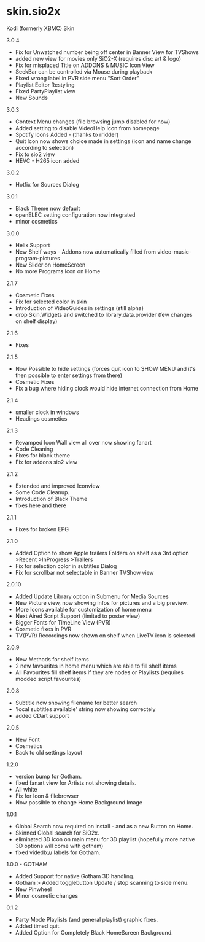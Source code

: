 skin.sio2x
==========

Kodi (formerly XBMC) Skin

3.0.4
* Fix for Unwatched number being off center in Banner View for TVShows
* added new view for movies only SiO2-X (requires disc art & logo)
* Fix for misplaced Title on ADDONS & MUSIC Icon View
* SeekBar can be controlled via Mouse during playback
* Fixed wrong label in PVR side menu "Sort Order"
* Playlist Editor Restyling
* Fixed PartyPlaylist view
* New Sounds

3.0.3
* Context Menu changes (file browsing jump disabled for now)
* Added setting to disable VideoHelp Icon from homepage
* Spotify Icons Added - (thanks to rridder)
* Quit Icon now shows choice made in settings (icon and name change according to selection)
* Fix to sio2 view
* HEVC - H265 icon added

3.0.2
* Hotfix for Sources Dialog

3.0.1
* Black Theme now default
* openELEC setting configuration now integrated
* minor cosmetics

3.0.0
* Helix Support
* New Shelf ways - Addons now automatically filled from video-music-program-pictures
* New Slider on HomeScreen
* No more Programs Icon on Home

2.1.7
* Cosmetic Fixes
* Fix for selected color in skin
* Introduction of VideoGuides in settings (still alpha)
* drop Skin.Widgets and switched to library.data.provider (few changes on shelf display)

2.1.6
* Fixes

2.1.5
* Now Possible to hide settings (forces quit icon to SHOW MENU and it's then possible to enter settings from there)
* Cosmetic Fixes
* Fix a bug where hiding clock would hide internet connection from Home

2.1.4
* smaller clock in windows
* Headings cosmetics

2.1.3
* Revamped Icon Wall view all over now showing fanart
* Code Cleaning
* Fixes for black theme
* Fix for addons sio2 view

2.1.2
* Extended and improved Iconview
* Some Code Cleanup.
* Introduction of Black Theme
* fixes here and there

2.1.1
* Fixes for broken EPG

2.1.0
* Added Option to show Apple trailers Folders on shelf as a 3rd option >Recent >InProgress >Trailers
* Fix for selection color in subtitles Dialog
* Fix for scrollbar not selectable in Banner TVShow view

2.0.10
* Added Update Library option in Submenu for Media Sources
* New Picture view, now showing infos for pictures and a big preview.
* More Icons available for customization of home menu
* Next Aired Script Support (limited to poster view)
* Bigger Fonts for TimeLine View (PVR)
* Cosmetic fixes in PVR
* TV(PVR) Recordings now shown on shelf when LiveTV icon is selected

2.0.9
* New Methods for shelf Items
* 2 new favourites in home menu which are able to fill shelf items
* All Favourites fill shelf items if they are nodes or Playlists (requires modded script.favourites)

2.0.8
* Subtitle now showing filename for better search
* 'local subtitles available' string now showing correctely
* added CDart support

2.0.5
* New Font
* Cosmetics
* Back to old settings layout

1.2.0
* version bump for Gotham.
* fixed fanart view for Artists not showing details.
* All white
* Fix for Icon & filebrowser
* Now possible to change Home Background Image

1.0.1
* Global Search now required on install - and as a new Button on Home.
* Skinned Global search for SiO2x.
* eliminated 3D icon on main menu for 3D playlist (hopefully more native 3D options will come with gotham)
* fixed videdb:// labels for Gotham.

1.0.0 - GOTHAM
* Added Support for native Gotham 3D handling.
* Gotham > Added togglebutton Update / stop scanning to side menu.
* New Pinwheel
* Minor cosmetic changes

0.1.2
* Party Mode Playlists (and general playlist) graphic fixes.
* Added timed quit.
* Added Option for Completely Black HomeScreen Background.
